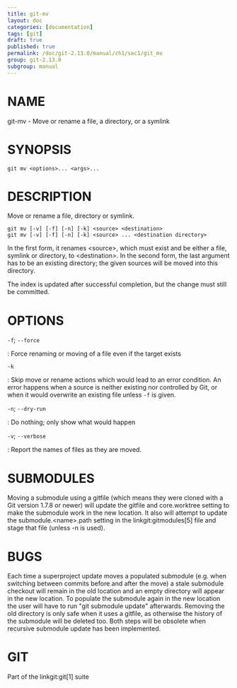 ```yaml
---
title: git-mv
layout: doc
categories: [documentation]
tags: [git]
draft: true
published: true
permalink: /doc/git-2.13.0/manual/ch1/sec1/git_mv
group: git-2.13.0
subgroup: manual
---
```


NAME
====

git-mv - Move or rename a file, a directory, or a symlink

SYNOPSIS
========

    git mv <options>... <args>...

DESCRIPTION
===========

Move or rename a file, directory or symlink.

    git mv [-v] [-f] [-n] [-k] <source> <destination>
    git mv [-v] [-f] [-n] [-k] <source> ... <destination directory>

In the first form, it renames &lt;source&gt;, which must exist and be either a file, symlink or directory, to &lt;destination&gt;. In the second form, the last argument has to be an existing directory; the given sources will be moved into this directory.

The index is updated after successful completion, but the change must still be committed.

OPTIONS
=======

`-f`; `--force`

:   Force renaming or moving of a file even if the target exists

`-k`

:   Skip move or rename actions which would lead to an error condition. An error happens when a source is neither existing nor controlled by Git, or when it would overwrite an existing file unless `-f` is given.

`-n`; `--dry-run`

:   Do nothing; only show what would happen

`-v`; `--verbose`

:   Report the names of files as they are moved.

SUBMODULES
==========

Moving a submodule using a gitfile (which means they were cloned with a Git version 1.7.8 or newer) will update the gitfile and core.worktree setting to make the submodule work in the new location. It also will attempt to update the submodule.&lt;name&gt;.path setting in the linkgit:gitmodules\[5\] file and stage that file (unless -n is used).

BUGS
====

Each time a superproject update moves a populated submodule (e.g. when switching between commits before and after the move) a stale submodule checkout will remain in the old location and an empty directory will appear in the new location. To populate the submodule again in the new location the user will have to run "git submodule update" afterwards. Removing the old directory is only safe when it uses a gitfile, as otherwise the history of the submodule will be deleted too. Both steps will be obsolete when recursive submodule update has been implemented.

GIT
===

Part of the linkgit:git\[1\] suite
